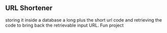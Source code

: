 ## URL Shortener
 storing it inside a database a long plus the short url code and retrieving the code to bring back the retrievable input URL. 
 Fun project

